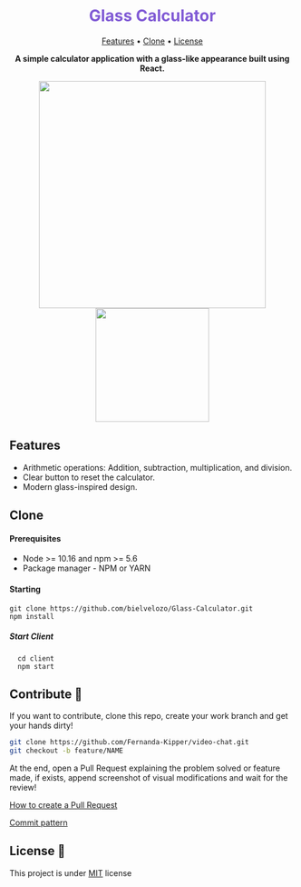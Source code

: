<h1 align="center" style="color: #805ad5; font-weight: bold;">Glass Calculator</h1>

<p align="center">
 <a href="#tech">Features</a> • 
 <a href="#clone">Clone</a> • 
 <a href="#license">License</a>
</p>

<p align="center">
<b>A simple calculator application with a glass-like appearance built using React.</b>
</p>
<p align="center">
    <img src="https://github.com/bielvelozo/Glass-Calculator/assets/89873855/af2ce0b8-ade4-4218-8b74-d8696eca6d35" width="400px">
    <img src="https://github.com/bielvelozo/Glass-Calculator/assets/89873855/afb9baa8-6a04-4fda-990f-af8d9b8aa741" width="200px">
</p>


<h2 id="tech">Features</h2>

- Arithmetic operations: Addition, subtraction, multiplication, and division.
- Clear button to reset the calculator.
- Modern glass-inspired design.


<h2 id="clone">Clone</h2>

<h4> Prerequisites</h4>

- Node >= 10.16 and npm >= 5.6 
- Package manager - NPM or YARN

<h4>Starting</h4>

```
git clone https://github.com/bielvelozo/Glass-Calculator.git
npm install
```

<h5>Start Client</h5>

```
  cd client
  npm start
```

<h2 id="contribute">Contribute 🚀</h2>

If you want to contribute, clone this repo, create your work branch and get your hands dirty!

```bash
git clone https://github.com/Fernanda-Kipper/video-chat.git
git checkout -b feature/NAME
```

 At the end, open a Pull Request explaining the problem solved or feature made, if exists, append screenshot of visual modifications and wait for the review!

[How to create a Pull Request](https://www.atlassian.com/br/git/tutorials/making-a-pull-request)

[Commit pattern](https://gist.github.com/joshbuchea/6f47e86d2510bce28f8e7f42ae84c716)


<h2 id="license">License 📃 </h2>

This project is under [MIT](LICENSE) license
